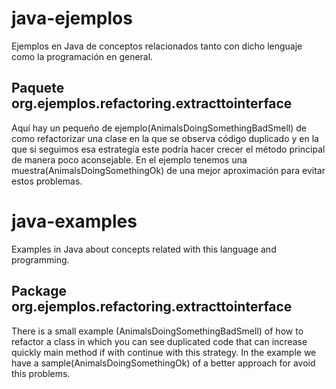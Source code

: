 # java-ejemplos

Ejemplos en Java de conceptos relacionados tanto con dicho lenguaje como la programación en
general.

## Paquete org.ejemplos.refactoring.extracttointerface
Aquí hay un pequeño de ejemplo(AnimalsDoingSomethingBadSmell) de como refactorizar una clase en
la que se observa código duplicado y en la que si seguimos esa estrategía este podría hacer
crecer el método principal de manera poco aconsejable.
En el ejemplo tenemos una muestra(AnimalsDoingSomethingOk) de una mejor aproximación para
evitar estos problemas.

# java-examples

Examples in Java about concepts related with this language and programming.

## Package org.ejemplos.refactoring.extracttointerface
There is a small example (AnimalsDoingSomethingBadSmell) of how to refactor a class in which
you can see duplicated code that can increase quickly main method if with continue with this strategy.
In the example we have a sample(AnimalsDoingSomethingOk) of a better approach for avoid this problems.

